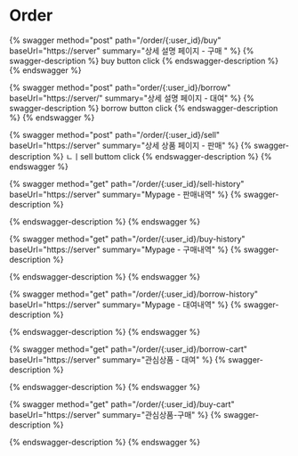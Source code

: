 # Order

{% swagger method="post" path="/order/{:user_id}/buy" baseUrl="https://server" summary="상세 설명 페이지 - 구매 " %}
{% swagger-description %}
buy button click
{% endswagger-description %}
{% endswagger %}

{% swagger method="post" path="order/{:user_id}/borrow" baseUrl="https://server/" summary="상세 설명 페이지 - 대여" %}
{% swagger-description %}
borrow button click 
{% endswagger-description %}
{% endswagger %}

{% swagger method="post" path="/order/{:user_id}/sell" baseUrl="https://server" summary="상세 상품 페이지 - 판매" %}
{% swagger-description %}
ㄴㅣsell buttom click
{% endswagger-description %}
{% endswagger %}

{% swagger method="get" path="/order/{:user_id}/sell-history" baseUrl="https://server" summary="Mypage - 판매내역" %}
{% swagger-description %}

{% endswagger-description %}
{% endswagger %}

{% swagger method="get" path="/order/{:user_id}/buy-history" baseUrl="https://server" summary="Mypage - 구매내역" %}
{% swagger-description %}

{% endswagger-description %}
{% endswagger %}

{% swagger method="get" path="/order/{:user_id}/borrow-history" baseUrl="https://server" summary="Mypage - 대여내역" %}
{% swagger-description %}

{% endswagger-description %}
{% endswagger %}

{% swagger method="get" path="/order/{:user_id}/borrow-cart" baseUrl="https://server" summary="관심상품 - 대여" %}
{% swagger-description %}

{% endswagger-description %}
{% endswagger %}

{% swagger method="get" path="/order/{:user_id}/buy-cart" baseUrl="https://server" summary="관심상품-구매" %}
{% swagger-description %}

{% endswagger-description %}
{% endswagger %}


